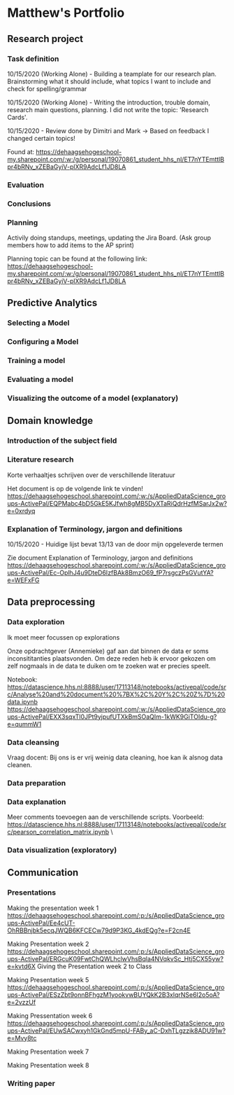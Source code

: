 # Matthew's Portfolio

## Research project 
### Task definition
10/15/2020 (Working Alone) - Building a teamplate for our research plan. Brainstorming what it should include, what topics I want to include and check for spelling/grammar

10/15/2020 (Working Alone) - Writing the introduction, trouble domain, research main questions, planning. I did not write the topic: 'Research Cards'.

10/15/2020 - Review done by Dimitri and Mark -> Based on feedback I changed certain topics!

Found at: 
https://dehaagsehogeschool-my.sharepoint.com/:w:/g/personal/19070861_student_hhs_nl/ET7nYTEmttlBpr4bRNv_xZEBaGyiV-plXR9AdcLf1JD8LA

### Evaluation
### Conclusions
### Planning 
Activily doing standups, meetings, updating the Jira Board. (Ask group members how to add items to the AP sprint)

Planning topic can be found at the following link:
https://dehaagsehogeschool-my.sharepoint.com/:w:/g/personal/19070861_student_hhs_nl/ET7nYTEmttlBpr4bRNv_xZEBaGyiV-plXR9AdcLf1JD8LA

## Predictive Analytics
### Selecting a Model
### Configuring a Model
### Training a model
### Evaluating a model
### Visualizing the outcome of a model (explanatory)

## Domain knowledge
### Introduction of the subject field
### Literature research
Korte verhaaltjes schrijven over de verschillende literatuur 

Het document is op de volgende link te vinden!
https://dehaagsehogeschool.sharepoint.com/:w:/s/AppliedDataScience_groups-ActivePal/EQPMabc4bD5GkE5KJfwh8gMB5DyXTaRiQdrHzfMSarJx2w?e=0xrdyq

### Explanation of Terminology, jargon and definitions
10/15/2020 - Huidige lijst bevat 13/13 van de door mijn opgeleverde termen

Zie document Explanation of Terminology, jargon and definitions
https://dehaagsehogeschool.sharepoint.com/:w:/s/AppliedDataScience_groups-ActivePal/Ec-OplhJ4u9DteD6IzfBAk8BmzO69_fP7rsgczPsGVutYA?e=WEFxFG

## Data preprocessing
### Data exploration
Ik moet meer focussen op explorations

Onze opdrachtgever (Annemieke) gaf aan dat binnen de data er soms inconsititanties plaatsvonden. Om deze reden heb ik ervoor gekozen om zelf nogmaals in de data te duiken om te zoeken wat er precies speelt.

Notebook: 
https://datascience.hhs.nl:8888/user/17113148/notebooks/activepal/code/src/Analyse%20and%20document%20%7BX%2C%20Y%2C%20Z%7D%20data.ipynb
https://dehaagsehogeschool.sharepoint.com/:w:/s/AppliedDataScience_groups-ActivePal/EXX3sqxTl0JPt9yjpufUTXkBmSOaQIm-1kWK9GiTOIdu-g?e=qummW1
### Data cleansing
Vraag docent: Bij ons is er vrij weinig data cleaning, hoe kan ik alsnog data cleanen. 

### Data preparation
### Data explanation
Meer comments toevoegen aan de verschillende scripts.
Voorbeeld: \
https://datascience.hhs.nl:8888/user/17113148/notebooks/activepal/code/src/pearson_correlation_matrix.ipynb
\
### Data visualization (exploratory)

## Communication
### Presentations 
Making the presentation week 1 \
https://dehaagsehogeschool.sharepoint.com/:p:/s/AppliedDataScience_groups-ActivePal/Ee4cUT-OhRBBnjbk5ecqJWQB6KFCECw79d9P3KG_4kdEQg?e=F2cn4E

Making Presentation week 2 \
https://dehaagsehogeschool.sharepoint.com/:p:/s/AppliedDataScience_groups-ActivePal/ERGcuK09FwtChQWLhclwVhsBqla4NVqkvSc_Htj5CX55yw?e=kvtd6X
Giving the Presentation week 2 to Class

Making Presentation week 5 \
https://dehaagsehogeschool.sharepoint.com/:p:/s/AppliedDataScience_groups-ActivePal/ESzZbt9onnBFhgzM1yookvwBUYQkK2B3xlqrNSe6I2o5oA?e=2vzzUf

Making Pressentation week 6
https://dehaagsehogeschool.sharepoint.com/:p:/s/AppliedDataScience_groups-ActivePal/EUwSACwxyh1GkGnd5mpU-FABy_aC-DxhTLgzzik8ADU91w?e=Mvy8tc

Making Presentation week 7

Making Presentation week 8

### Writing paper


